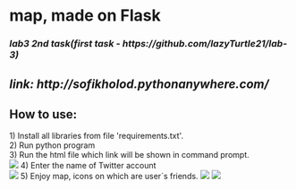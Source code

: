 <h1>map, made on Flask</h1>
<h3><i>lab3 2nd task(first task - https://github.com/lazyTurtle21/lab-3)</h3>
  <h2>link: http://sofikholod.pythonanywhere.com/</h2></i>
<h2>How to use:</h2>
1) Install all libraries from file 'requirements.txt'.<br>
2) Run python program<br>
3) Run the html file which link will be shown in command prompt.<br>
<img src="https://i.imgur.com/1v2STaG.png"/>
4) Enter the name of Twitter account<br>
<img src="https://i.imgur.com/z2QE0Yf.png"/>
5) Enjoy map, icons on which are user`s friends.
<img src="https://i.imgur.com/HDKUwBi.png"/>
<img src="https://i.imgur.com/aozpv3h.png"/>
